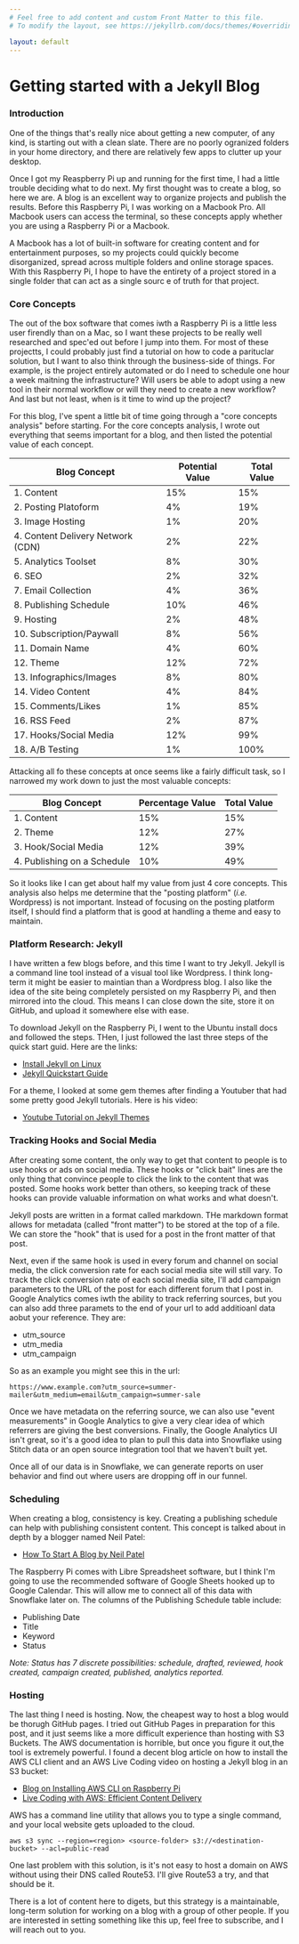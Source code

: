 ```yaml
---
# Feel free to add content and custom Front Matter to this file.
# To modify the layout, see https://jekyllrb.com/docs/themes/#overriding-theme-defaults

layout: default
---
```

# Getting started with a Jekyll Blog

### Introduction

One of the things that's really nice about getting a new computer, of any kind, is starting out with a clean slate. There are no poorly ogranized folders  in your home directory, and there are relatively few apps to clutter up your desktop.

Once I got my Reaspberry Pi up and running for the first time, I had a little trouble deciding what to do next. My first thought was to create a blog, so here we are. A blog is an excellent way to organize projects and publish the results. Before this Raspberry Pi, I was working on a Macbook Pro. All Macbook users can access the terminal, so these concepts apply whether you are using a Raspberry Pi or a Macbook.

A Macbook has a lot of built-in software for creating content and for entertainment purposes, so my projects could quickly become disorganized, spread across multiple folders and online storage spaces. With this Raspberry Pi, I hope to have the entirety of a project stored in a single folder that can act as a single sourc e of truth for that project.

### Core Concepts

The out of the box software that comes iwth a Raspberry Pi is a little less user firendly than on a Mac, so I want these projects to be really well researched and spec'ed out before I jump into them. For most of these projectts, I could probably just find a tutorial on how to code a parituclar solution, but I want to also think through the business-side of things. For example, is the project entirely automated or do I need to schedule one hour a week maitning the infrastructure? Will users be able to adopt using a new tool in their normal workflow or will they need to create a new workflow? And last but not least, when is it time to wind up the project?

For this blog, I've spent a little bit of time going through a "core concepts analysis" before starting. For the core concepts analysis, I wrote out everything that seems important for a blog, and then listed the potential value of each concept.

Blog Concept | Potential Value | Total Value
---|---|---
1. Content | 15% | 15%
2. Posting Platoform | 4% | 19%
3. Image Hosting | 1% | 20%
4. Content Delivery Network (CDN) | 2% | 22%
5. Analytics Toolset | 8% | 30%
6. SEO | 2% | 32%
7. Email Collection | 4% | 36%
8. Publishing Schedule | 10% | 46%
9. Hosting | 2% | 48%
10. Subscription/Paywall | 8% | 56%
11. Domain Name | 4% | 60%
12. Theme | 12% | 72%
13. Infographics/Images | 8% | 80%
14. Video Content | 4% | 84%
15. Comments/Likes | 1% | 85%
16. RSS Feed | 2% | 87%
17. Hooks/Social Media | 12% | 99%
18. A/B Testing | 1% | 100%

Attacking all fo these concepts at once seems like a fairly difficult task, so I narrowed my work down to just the most valuable concepts:

Blog Concept | Percentage Value | Total Value
---|---|---
1. Content | 15% | 15%
2. Theme | 12% | 27%
3. Hook/Social Media | 12% | 39%
4. Publishing on a Schedule | 10% | 49%

So it looks like I can get about half my value from just 4 core concepts. This analysis also helps me determine that the "posting platform" (*i.e.* Wordpress) is not important. Instead of focusing on the posting platform itself, I should find a platform that is good at handling a theme and easy to maintain.

### Platform Research: Jekyll

I have written a few blogs before, and this time I want to try Jekyll. Jekyll is a command line tool instead of a visual tool like Wordpress. I think long-term it might be easier to maintian than a Wordpress blog. I also like the idea of the site being completely persisted on my Raspberry Pi, and then mirrored into the cloud. This means I can close down the site, store it on GitHub, and upload it somewhere else with ease.

To download Jekyll on the Raspberry Pi, I went to the Ubuntu install docs and followed the steps. THen, I just followed the last three steps of the quick start guid. Here are the links:

* [Install Jekyll on Linux](https://jekyllrb.com/docs/installation/ubuntu)
* [Jekyll Quickstart Guide](https://jekyllrb.com/docs)

For a theme, I looked at some gem themes after finding a Youtuber that had some pretty good Jekyll tutorials. Here is his video:

* [Youtube Tutorial on Jekyll Themes](https://youtu.be/NoRS2D-cyko)

### Tracking Hooks and Social Media

After creating some content, the only way to get that content to people is to use hooks or ads on social media. These hooks or "click bait" lines are the only thing that convince people to click the link to the content that was posted. Some hooks work better than others, so keeping track of these hooks can provide valuable information on what works and what doesn't.

Jekyll posts are written in a format called markdown. THe markdown format allows for metadata (called "front matter") to be stored at the top of a file. We can store the "hook" that is used for a post in the front matter of that post.

Next, even if the same hook is used in every forum and channel on social media, the click conversion rate for each social media site will still vary. To track the click conversion rate of each social media site, I'll add campaign parameters to the URL of the post for each different forum that I post in. Google Analytics comes iwth the ability to track referring sources, but you can also add three paramets to the end of your url to add additioanl data aobut your reference. They are: 

* utm_source
* utm_media
* utm_campaign

So as an example you might see this in the url:

`https://www.example.com?utm_source=summer-mailer&utm_medium=email&utm_campaign=summer-sale`
 
Once we have metadata on the referring source, we can also use "event measurements" in Google Analytics to give a very clear idea of which referrers are giving the best conversions. Finally, the Google Analytics UI isn't great, so it's a good idea to plan to pull this data into Snowflake using Stitch data or an open source integration tool that we haven't built yet.

Once all of our data is in Snowflake, we can generate reports on user behavior and find out where users are dropping off in our funnel.

### Scheduling

When creating a blog, consistency is key. Creating a publishing schedule can help with publishing consistent content. This concept is talked about in depth by a blogger named Neil Patel: 

* [How To Start A Blog by Neil Patel](https://neilpatel.com/how-to-start-a-blog)

The Raspberry Pi comes with Libre Spreadsheet software, but I think I'm going to use the recommended software of Google Sheets hooked up to Google Calendar. This will allow me to connect all of this data with Snowflake later on. The columns of the Publishing Schedule table include:

* Publishing Date
* Title
* Keyword
* Status

*Note: Status has 7 discrete possibilities: schedule, drafted, reviewed, hook created, campaign created, published, analytics reported.*

### Hosting

The last thing I need is hosting. Now, the cheapest way to host a blog would be thorugh GitHub pages. I tried out GitHub Pages in preparation for this post, and it just seems like a more difficult experience than hosting with S3 Buckets. The AWS documentation is horrible, but once you figure it out,the tool is extremely powerful. I found a decent blog article on how to install the AWS CLI client and an AWS Live Coding video on hosting a Jekyll blog in an S3 bucket:

* [Blog on Installing AWS CLI on Raspberry Pi](https://iotbytes.wordpress.com/aws-iot-cli-on-raspberry-pi)
* [Live Coding with AWS: Efficient Content Delivery](https://www.youtube.com/watch?v=CDLW9llfbn0)

AWS has a command line utility that allows you to type a single command, and your local website gets uploaded to the cloud.

`aws s3 sync --region=<region> <source-folder> s3://<destination-bucket> --acl=public-read`

One last problem with this solution, is it's not easy to host a domain on AWS without using their DNS called Route53. I'll give Route53 a try, and that should be it.

There is a lot of content here to digets, but this strategy is a maintainable, long-term solution for working on a blog with a group of other people. If you are interested in setting something like this up, feel free to subscribe, and I will reach out to you.
